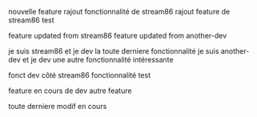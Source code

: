 
nouvelle feature
rajout fonctionnalité de stream86
rajout feature de stream86
test

feature updated from stream86
feature updated from another-dev

je suis stream86 et je dev la toute derniere fonctionnalité
je suis another-dev et je dev une autre fonctionnalité intéressante


fonct dev côté stream86
fonctionnalité test

feature en cours de dev
autre feature

toute derniere modif en cours

